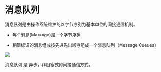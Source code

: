 # 消息队列

消息队列是由操作系统维护的以字节序列为基本单位的间接通信机制。

- 每个消息(Message)是一个字节序列

- 相同标识的消息组成按先进先出顺序组成一个消息队列（Message Queues）

![](https://pic.existorlive.cn/%E6%88%AA%E5%B1%8F2020-10-10%20%E4%B8%8A%E5%8D%885.24.09.png)

消息队列 是 异步，非阻塞式的间接通信方式。
